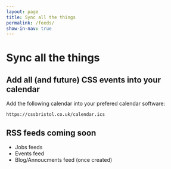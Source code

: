 ```yaml
---
layout: page
title: Sync all the things
permalink: /feeds/
show-in-nav: true
---
```


# Sync all the things

## Add all (and future) CSS events into your calendar
Add the following calendar into your prefered calendar software:
```
https://cssbristol.co.uk/calendar.ics
```

## RSS feeds coming soon
- Jobs feeds
- Events feed
- Blog/Annoucments feed (once created)
